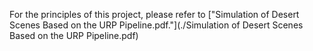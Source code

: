 For the principles of this project, please refer to ["Simulation of Desert Scenes Based on the URP Pipeline.pdf."](./Simulation of Desert Scenes Based on the URP Pipeline.pdf)






